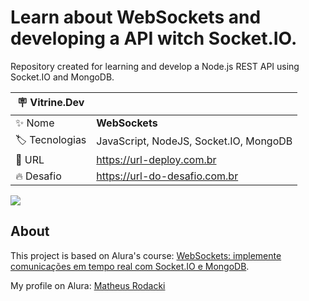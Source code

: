 # Learn about WebSockets and developing a API witch Socket.IO.

Repository created for learning and develop a Node.js REST API using Socket.IO and MongoDB.

| :placard: Vitrine.Dev |     |
| -------------  | --- |
| :sparkles: Nome        | **WebSockets**
| :label: Tecnologias | JavaScript, NodeJS, Socket.IO, MongoDB
| :rocket: URL         | https://url-deploy.com.br
| :fire: Desafio     | https://url-do-desafio.com.br


<!-- Inserir imagem com a #vitrinedev ao final do link -->
![](https://i.postimg.cc/wTwTbr4h/1-f-HD1q-A0r-Cg2-Msdv-t-Ao-W3g.jpg#vitrinedev)
## About

This project is based on Alura's course: [WebSockets: implemente comunicações em tempo real com Socket.IO e MongoDB](https://cursos.alura.com.br/course/websockets-comunicacoes-tempo-real-socket-io-mongodb).

My profile on Alura: [Matheus Rodacki](https://cursos.alura.com.br/user/matheus-rodacki)